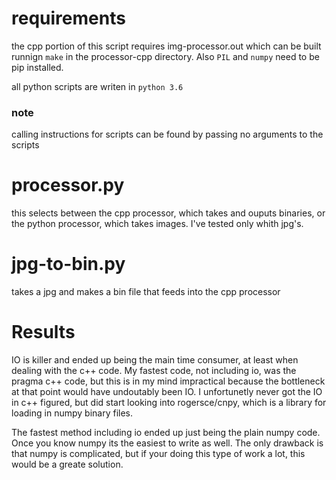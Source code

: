 
# requirements

the cpp portion of this script requires img-processor.out which can be built runnign `make`
in the processor-cpp directory. Also `PIL` and `numpy` need to be pip installed.

all python scripts are writen in `python 3.6`

### note
calling instructions for scripts can be found by passing no arguments to the scripts

# processor.py

this selects between the cpp processor, which takes and ouputs binaries, or the python processor,
which takes images. I've tested only whith jpg's. 

# jpg-to-bin.py

takes a jpg and makes a bin file that feeds into the cpp processor


# Results

IO is killer and ended up being the main time consumer, at least when dealing with the c++ code. 
My fastest code, not including io, was the pragma c++ code, but this is in my mind impractical 
because the bottleneck at that point would have undoutably been IO. I unfortunetly never got the
IO in c++ figured, but did start looking into rogersce/cnpy, which is a library for loading in numpy
binary files. 

The fastest method including io ended up just being the plain numpy code. Once you know numpy its 
the easiest to write as well. The only drawback is that numpy is complicated, but if your doing this
type of work a lot, this would be a greate solution. 



